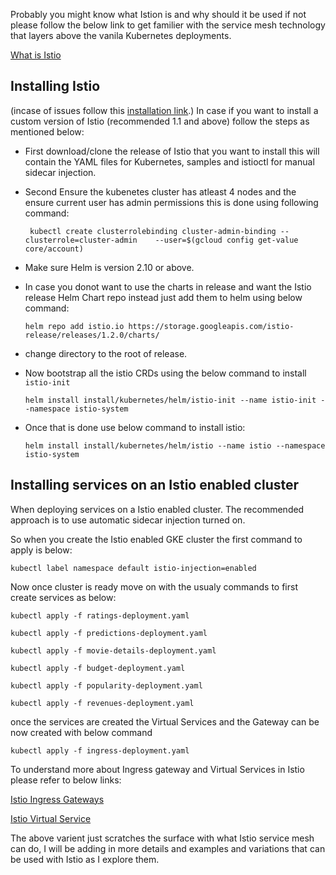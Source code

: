 Probably you might know what Istion is and why should it be used if not please follow the below link to get familier with the service mesh technology that layers above the vanila Kubernetes deployments.

[What is Istio](https://istio.io/docs/concepts/what-is-istio/)


## Installing Istio

(incase of issues follow this [installation link](https://preliminary.istio.io/docs/setup/kubernetes/install/helm/).)
In case if you want to install a custom version of Istio (recommended 1.1 and above) follow the steps as mentioned below:

* First download/clone the release of Istio that you want to install this will contain the YAML files for Kubernetes, samples and istioctl for manual sidecar injection.

*   Second Ensure the kubenetes cluster has atleast 4 nodes and the ensure current user has admin permissions  this is done using following command:
  
      ` kubectl create clusterrolebinding cluster-admin-binding --clusterrole=cluster-admin    --user=$(gcloud config get-value core/account)`

* Make sure Helm is version 2.10 or above.
  
* In case you donot want to use the charts in release and want the Istio release Helm Chart repo instead just add them to helm using below command:
  
  `helm repo add istio.io https://storage.googleapis.com/istio-release/releases/1.2.0/charts/`

* change directory to the root of release.
  
* Now bootstrap all the istio CRDs using the below command to install `istio-init`

    `helm install install/kubernetes/helm/istio-init --name istio-init --namespace istio-system`

* Once that is done use below command to install istio:

    `helm install install/kubernetes/helm/istio --name istio --namespace istio-system`


## Installing services on an Istio enabled cluster

When deploying services on a Istio enabled cluster.
The recommended approach is to use automatic sidecar injection turned on.

So when you create the Istio enabled GKE cluster the first command to apply is below:

`kubectl label namespace default istio-injection=enabled`

Now once cluster is ready move on with the usualy commands to first create services as below:

`kubectl apply -f ratings-deployment.yaml`

`kubectl apply -f predictions-deployment.yaml`

`kubectl apply -f movie-details-deployment.yaml`

`kubectl apply -f budget-deployment.yaml`

`kubectl apply -f popularity-deployment.yaml`

`kubectl apply -f revenues-deployment.yaml`

once the services are created the Virtual Services and the Gateway can be now created with below command

`kubectl apply -f ingress-deployment.yaml`

To understand more about Ingress gateway and Virtual Services in Istio please refer to below links:

[Istio Ingress Gateways](https://istio.io/docs/concepts/traffic-management/#gateways)

[Istio Virtual Service](https://istio.io/docs/reference/config/networking/v1alpha3/virtual-service/#Destination)


The above varient just scratches the surface with what Istio service mesh can do, I will be adding in more details and examples and variations that can be used with Istio as I explore them.
